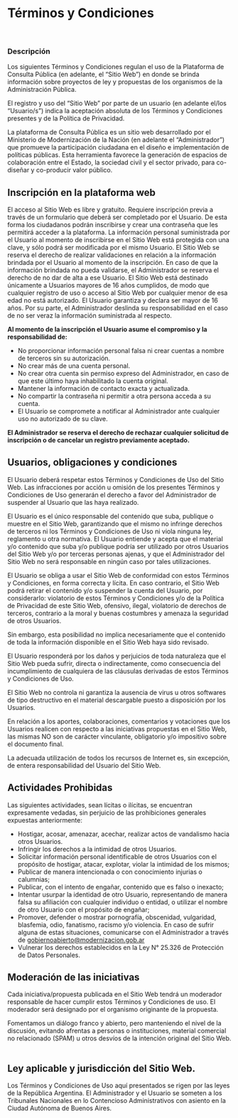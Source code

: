 # Términos y Condiciones
​
### Descripción

Los siguientes Términos y Condiciones regulan el uso de la Plataforma de Consulta Pública (en adelante, el “Sitio Web”) en donde se brinda información sobre  proyectos de ley y propuestas de los organismos de la Administración Pública.

El registro y uso del “Sitio Web” por parte de un usuario (en adelante el/los “Usuario/s”) indica la aceptación absoluta de los Términos y Condiciones presentes y de la Política de Privacidad.

La plataforma de Consulta Pública es un sitio web desarrollado por el Ministerio de Modernización de la Nación (en adelante el “Administrador”) que promueve la participación ciudadana en el diseño e implementación de políticas públicas. Esta herramienta favorece la generación de espacios de colaboración entre el Estado, la sociedad civil y el sector privado, para co-diseñar y co-producir valor público.
​
## Inscripción en la plataforma web

El acceso al Sitio Web es libre y gratuito. Requiere inscripción previa a través de un formulario que deberá ser completado por el Usuario. De esta forma los ciudadanos podrán inscribirse y crear una contraseña que les permitirá  acceder a la plataforma.
La información personal suministrada por el Usuario al momento de inscribirse en el Sitio Web está protegida con una clave, y sólo podrá ser modificada por el mismo Usuario.
El Sitio Web se reserva el derecho de realizar validaciones en relación a la información brindada por el Usuario al momento de la inscripción. En caso de que la información brindada no pueda validarse, el Administrador se reserva el derecho de no dar de alta a ese Usuario.
El Sitio Web está destinado únicamente a Usuarios mayores de 16 años cumplidos, de modo que cualquier registro de uso o acceso al Sitio Web por cualquier menor de esa edad no está autorizado. El Usuario garantiza y declara ser mayor de 16 años. Por su parte, el Administrador deslinda su responsabilidad en el caso de no ser veraz  la información suministrada al respecto.

**Al momento de la inscripción el Usuario asume el compromiso y la responsabilidad de:**


* No proporcionar información personal falsa ni crear cuentas a nombre de terceros sin su autorización.
* No crear más de una cuenta personal.
* No crear otra cuenta sin permiso expreso del Administrador, en caso de que este último haya inhabilitado la cuenta original.
* Mantener la información de contacto exacta y actualizada.
* No compartir la contraseña ni permitir a otra persona acceda a su cuenta.
* El Usuario se compromete a notificar al Administrador ante cualquier uso no autorizado de su clave.


**El Administrador se reserva el derecho de rechazar cualquier solicitud de inscripción o de cancelar un registro previamente aceptado.**
​
## Usuarios, obligaciones y condiciones

El Usuario deberá respetar estos Términos y Condiciones de Uso del Sitio Web. Las infracciones por acción u omisión de los presentes Términos y Condiciones de Uso generarán el derecho a favor del Administrador de suspender al Usuario que las haya realizado.

El Usuario es el único responsable del contenido que suba, publique o muestre en el Sitio Web, garantizando que el mismo no infringe derechos de terceros ni los Términos y Condiciones de Uso ni viola ninguna ley, reglamento u otra normativa. El Usuario entiende y acepta que el material y/o contenido que suba y/o publique podría ser utilizado por otros Usuarios del Sitio Web y/o por terceras personas ajenas, y que el Administrador del Sitio Web no será responsable en ningún caso por tales utilizaciones.

El Usuario se obliga a usar el Sitio Web de conformidad con estos Términos y Condiciones, en forma correcta y lícita. En caso contrario, el Sitio Web podrá retirar el contenido y/o suspender la cuenta del Usuario, por considerarlo: violatorio de estos Términos y Condiciones y/o de la Política de Privacidad de este Sitio Web, ofensivo, ilegal, violatorio de derechos de terceros, contrario a la moral y buenas costumbres y amenaza la seguridad de otros Usuarios.

Sin embargo, esta posibilidad no implica necesariamente que el contenido de toda la información disponible en el Sitio Web haya sido revisado.

El Usuario responderá por los daños y perjuicios de toda naturaleza que el Sitio Web pueda sufrir, directa o indirectamente, como consecuencia del incumplimiento de cualquiera de las cláusulas derivadas de estos Términos y Condiciones de Uso.

El Sitio Web no controla ni garantiza la ausencia de virus u otros softwares de tipo destructivo en el material descargable puesto a disposición por los Usuarios.

En relación a los aportes, colaboraciones, comentarios y votaciones que los Usuarios realicen con respecto a las iniciativas propuestas en el Sitio Web, las mismas NO son de carácter vinculante, obligatorio y/o impositivo sobre el documento final.

La adecuada utilización de todos los recursos de Internet es, sin excepción, de entera responsabilidad del Usuario del Sitio Web.
​
## Actividades Prohibidas

Las siguientes actividades, sean lícitas o ilícitas, se encuentran expresamente vedadas, sin perjuicio de las prohibiciones generales expuestas anteriormente:

* Hostigar, acosar, amenazar, acechar, realizar actos de vandalismo hacia otros Usuarios.
* Infringir los derechos a la intimidad de otros Usuarios.
* Solicitar información personal identificable de otros Usuarios con el propósito de hostigar, atacar, explotar, violar la intimidad de los mismos;
* Publicar de manera intencionada o con conocimiento injurias o calumnias;
* Publicar, con el intento de engañar, contenido que es falso o inexacto;
* Intentar usurpar la identidad de otro Usuario, representando de manera falsa su afiliación con cualquier individuo o entidad, o utilizar el nombre de otro Usuario con el propósito de engañar;
* Promover, defender o mostrar pornografía, obscenidad, vulgaridad, blasfemia, odio, fanatismo, racismo y/o violencia. En caso de sufrir alguna de estas situaciones, comunicarse con el Administrador a través de [gobiernoabierto@modernizacion.gob.ar](gobiernoabierto@modernizacion.gob.ar)
* Vulnerar los derechos establecidos en la Ley N° 25.326 de Protección de Datos Personales.
​

## Moderación de las iniciativas

Cada iniciativa/propuesta publicada en el Sitio Web tendrá un moderador responsable de hacer cumplir estos Términos y Condiciones de uso. El moderador será designado por el organismo originante de la propuesta.

Fomentamos un diálogo franco y abierto, pero manteniendo el nivel de la discusión, evitando afrentas a personas o instituciones, material comercial no relacionado (SPAM) u otros desvíos de la intención original del Sitio Web.
​
## Ley aplicable y jurisdicción del Sitio Web.

Los Términos y Condiciones de Uso aquí presentados se rigen por las leyes de la República Argentina. El Administrador y el Usuario se someten a los Tribunales Nacionales en lo Contencioso Administrativos con asiento en la Ciudad Autónoma de Buenos Aires.
